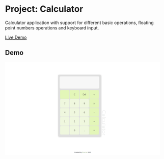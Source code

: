 # Project: Calculator
Calculator application with support for different basic operations, floating point numbers operations and keyboard input.

[Live Demo](https://fbiernat.github.io/odin-project/foundations/06-javascript/00-PROJECT-calculator/index.html)

## Demo

![Demo](img/demo.gif)